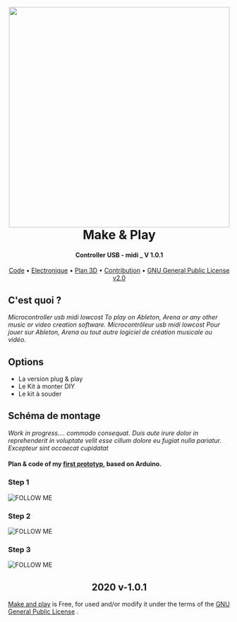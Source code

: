 <h1 align="center">
  <br>
  <a href="https://berru-g.github.io/Make-Play/"><img width="500px" src="https://github.com/berru-g/Make-Play/blob/main/src/plan.png?raw=true"></a>
  <br>Make & Play<br>
</h1>
<h4 align="center">Controller USB - midi _ V 1.0.1</h4>
<p align="center">
  <a href="https://github.com/berru-g/Microcontroller-USB-midi/blob/main/Projet-dod-berru/C%2B%2B/encore_un_teste_midi_PAD/encore_un_teste_midi_PAD.ino">Code</a> &bull;
  <a href="https://github.com/berru-g/Microcontroller-USB-midi/tree/main/Projet-dod-berru/bootloader">Electronique</a> &bull;
  <a href="https://github.com/berru-g/Microcontroller-USB-midi/tree/main/Projet-dod-berru/3D">Plan 3D</a> &bull;
  <a href="https://github.com/berru-g/Microcontroller-USB-midi/pulls">Contribution</a> &bull;
  <a href="https://www.gnu.org/licenses/old-licenses/gpl-2.0.html">GNU General Public License v2.0</a>
</p>


## C'est quoi ?
*Microcontroller usb midi lowcost To play on Ableton, Arena or any other music or video creation software. 
Microcontrôleur usb midi lowcost Pour jouer sur Ableton, Arena ou tout autre logiciel de création musicale ou vidéo.*

## Options
 - La version plug & play
 - Le Kit à monter DIY
 - Le kit à souder

## Schéma de montage 
*Work in progress.... commodo consequat. Duis aute irure dolor in reprehenderit in voluptate velit esse cillum dolore eu fugiat nulla pariatur. Excepteur sint occaecat cupidatat*

<h4>Plan & code of my <a href="https://www.hackster.io/gleberruyer/midi-pad-80c178">first prototyp</a>, based on Arduino.</h4>

### Step 1
![FOLLOW ME](https://waksoft.susu.ru/wp-content/uploads/2019/05/git-hub.jpg)

### Step 2
![FOLLOW ME](https://waksoft.susu.ru/wp-content/uploads/2019/05/git-hub.jpg)

### Step 3
![FOLLOW ME](https://waksoft.susu.ru/wp-content/uploads/2019/05/git-hub.jpg)


<h2 align="center"> 2020 v-1.0.1</h2>

[Make and play](https://www.gnu.org/licenses/gpl-3.0.en.html)  is Free, for used and/or modify it under the terms of the [GNU General Public License](https://www.gnu.org/licenses/gpl.html) .
